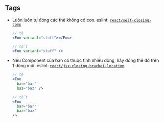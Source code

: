 ﻿## Tags

  - Luôn luôn tự đóng các thẻ không có con. eslint: [`react/self-closing-comp`](https://github.com/yannickcr/eslint-plugin-react/blob/master/docs/rules/self-closing-comp.md)

    ```jsx
    // tệ
    <Foo variant="stuff"></Foo>

    // tốt
    <Foo variant="stuff" />
    ```

  - Nếu Component của bạn có thuộc tính nhiều dòng, hãy đóng thẻ đó trên 1 dòng mới. eslint: [`react/jsx-closing-bracket-location`](https://github.com/yannickcr/eslint-plugin-react/blob/master/docs/rules/jsx-closing-bracket-location.md)

    ```jsx
    // tệ
    <Foo
      bar="bar"
      baz="baz" />

    // tốt
    <Foo
      bar="bar"
      baz="baz"
    />
    ```
